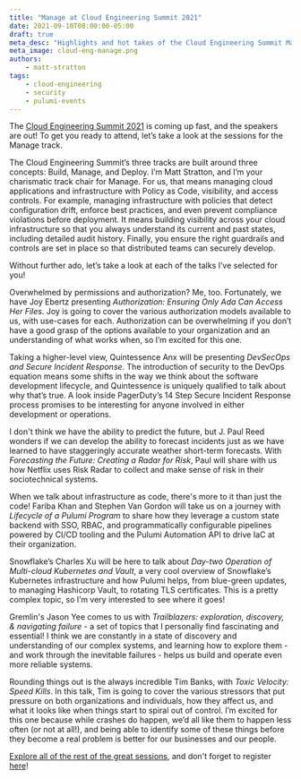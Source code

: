 ```yaml
---
title: "Manage at Cloud Engineering Summit 2021"
date: 2021-09-10T08:00:00-05:00
draft: true
meta_desc: "Highlights and hot takes of the Cloud Engineering Summit Manage track with Matt Stratton."
meta_image: cloud-eng-manage.png
authors:
    - matt-stratton
tags:
    - cloud-engineering
    - security
    - pulumi-events
---
```


The [Cloud Engineering Summit 2021](https://www.pulumi.com/cloud-engineering-summit/) is coming up fast, and the speakers are out! To get you ready to attend, let’s take a look at the sessions for the Manage track.

The Cloud Engineering Summit’s three tracks are built around three concepts: Build, Manage, and Deploy. I’m Matt Stratton, and I’m your charismatic track chair for Manage. For us, that means managing cloud applications and infrastructure with Policy as Code, visibility, and access controls. For example, managing infrastructure with policies that detect configuration drift, enforce best practices, and even prevent compliance violations before deployment. It means building visibility across your cloud infrastructure so that you always understand its current and past states, including detailed audit history. Finally, you ensure the right guardrails and controls are set in place so that distributed teams can securely develop.

Without further ado, let’s take a look at each of the talks I’ve selected for you!

<!--more-->

Overwhelmed by permissions and authorization? Me, too. Fortunately, we have Joy Ebertz presenting *Authorization: Ensuring Only Ada Can Access Her Files*. Joy is going to cover the various authorization models available to us, with use-cases for each. Authorization can be overwhelming if you don’t have a good grasp of the options available to your organization and an understanding of what works when, so I’m excited for this one.

Taking a higher-level view, Quintessence Anx will be presenting *DevSecOps and Secure Incident Response*. The introduction of security to the DevOps equation means some shifts in the way we think about the software development lifecycle, and Quintessence is uniquely qualified to talk about why that’s true. A look inside PagerDuty’s 14 Step Secure Incident Response process promises to be interesting for anyone involved in either development or operations.

I don't think we have the ability to predict the future, but J. Paul Reed wonders if we can develop the ability to forecast incidents just as we have learned to have staggeringly accurate weather short-term forecasts. With *Forecasting the Future: Creating a Radar for Risk*, Paul will share with us how Netflix uses Risk Radar to collect and make sense of risk in their sociotechnical systems.

When we talk about infrastructure as code, there's more to it than just the code! Fariba Khan and Stephen Van Gordon will take us on a journey with *Lifecycle of a Pulumi Program* to share how they leverage a custom state backend with SSO, RBAC, and programmatically configurable pipelines powered by CI/CD tooling and the Pulumi Automation API to drive IaC at their organization.

Snowflake’s Charles Xu will be here to talk about *Day-two Operation of Multi-cloud Kubernetes and Vault*, a very cool overview of Snowflake’s Kubernetes infrastructure and how Pulumi helps, from blue-green updates, to managing Hashicorp Vault, to rotating TLS certificates. This is a pretty complex topic, so I’m very interested to see where it goes!

Gremlin's Jason Yee comes to us with *Trailblazers: exploration, discovery, & navigating failure* - a set of topics that I personally find fascinating and essential! I think we are constantly in a state of discovery and understanding of our complex systems, and learning how to explore them - and work through the inevitable failures - helps us build and operate even more reliable systems.

Rounding things out is the always incredible Tim Banks, with *Toxic Velocity: Speed Kills*. In this talk, Tim is going to cover the various stressors that put pressure on both organizations and individuals, how they affect us, and what it looks like when things start to spiral out of control. I’m excited for this one because while crashes do happen, we’d all like them to happen less often (or not at all!), and being able to identify some of these things before they become a real problem is better for our businesses and our people.

[Explore all of the rest of the great sessions](https://www.pulumi.com/cloud-engineering-summit/sessions/), and don't forget to register [here](https://www.pulumi.com/cloud-engineering-summit/)!
